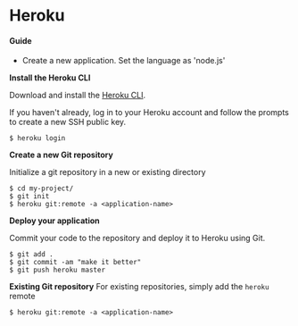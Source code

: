 # Heroku

#### **Guide** 
- Create a new application. Set the language as 'node.js'

**Install the Heroku CLI**

Download and install the [Heroku CLI](https://devcenter.heroku.com/articles/heroku-command-line).

If you haven't already, log in to your Heroku account and follow the prompts to create a new SSH public key.

```
$ heroku login
```

**Create a new Git repository**

Initialize a git repository in a new or existing directory

```
$ cd my-project/
$ git init
$ heroku git:remote -a <application-name>
```

**Deploy your application**

Commit your code to the repository and deploy it to Heroku using Git.

```
$ git add .
$ git commit -am "make it better"
$ git push heroku master
```

**Existing Git repository**
For existing repositories, simply add the `heroku` remote

```
$ heroku git:remote -a <application-name>
```